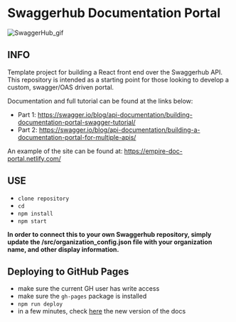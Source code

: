 # Swaggerhub Documentation Portal

![SwaggerHub_gif](https://i.imgur.com/YAkrYRo.gif)

## INFO

Template project for building a React front end over the Swaggerhub API. This repository is intended as a starting point for those looking to develop a custom, swagger/OAS driven portal.

Documentation and full tutorial can be found at the links below: 
- Part 1: https://swagger.io/blog/api-documentation/building-documentation-portal-swagger-tutorial/
- Part 2: https://swagger.io/blog/api-documentation/building-a-documentation-portal-for-multiple-apis/

An example of the site can be found at: https://empire-doc-portal.netlify.com/

## USE

- `clone repository`
- `cd`
- `npm install`
- `npm start`

**In order to connect this to your own Swaggerhub repository, simply update the /src/organization_config.json file with your organization name, and other display information.**

## Deploying to GitHub Pages

- make sure the current GH user has write access
- make sure the `gh-pages` package is installed
- `npm run deploy`
- in a few minutes, check [here](https://postbeyond.github.io/swaggerhub-doc-portal/) the new version of the docs
